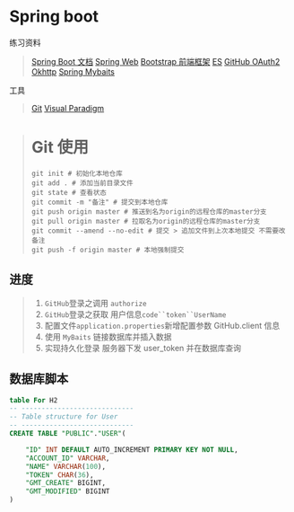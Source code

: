 # Spring boot
练习资料
>[Spring Boot 文档](https://spring.io/projects/spring-boot)
>[Spring Web](https://spring.io/guides/gs/serving-web-content/)
>[Bootstrap 前端框架](https://v3.bootcss.com/getting-started/#download)
>[ES](https://elasticsearch.cn/explore)
>[GitHub OAuth2](https://devoloper.github.com/aoos/building-oauth-apps/creating-an-oauth-app/)
>[Okhttp](https://square.github.io/okhttp)
>[Spring Mybaits](https://mybatis.org/mybatis-3/zh/index.html)

工具
>[Git](https://github.com)
>[Visual Paradigm](https://www.visual-paradigm.com)

> # Git 使用
> ```shell script
> git init # 初始化本地仓库
> git add . # 添加当前目录文件
> git state # 查看状态
> git commit -m "备注" # 提交到本地仓库
> git push origin master # 推送到名为origin的远程仓库的master分支
> git pull origin master # 拉取名为origin的远程仓库的master分支
> git commit --amend --no-edit # 提交 > 追加文件到上次本地提交 不需要改备注
> git push -f origin master # 本地强制提交
> ```

## 进度
> 1. `GitHub`登录之调用 `authorize`
> 2. `GitHub`登录之获取 用户信息`code``token``UserName`
> 3. 配置文件`application.properties`新增配置参数 GitHub.client 信息
> 4. 使用 `MyBaits` 链接数据库并插入数据
> 5. 实现持久化登录 服务器下发 user_token 并在数据库查询
>

## 数据库脚本

```sql
table For H2
-- ----------------------------
-- Table structure for User 
-- ----------------------------
CREATE TABLE "PUBLIC"."USER"(

    "ID" INT DEFAULT AUTO_INCREMENT PRIMARY KEY NOT NULL,
    "ACCOUNT_ID" VARCHAR,
    "NAME" VARCHAR(100),
    "TOKEN" CHAR(36),
    "GMT_CREATE" BIGINT,
    "GMT_MODIFIED" BIGINT
)

```


